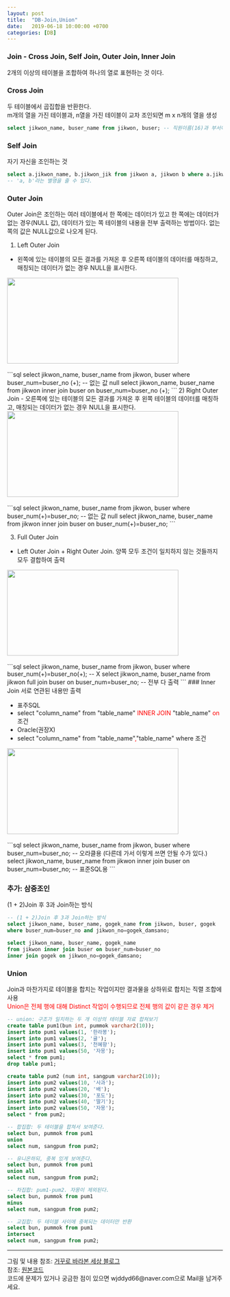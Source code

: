 ```yaml
---
layout: post
title:  "DB-Join,Union"
date:   2019-06-18 10:00:00 +0700
categories: [DB]
---
```


###  Join - Cross Join, Self Join, Outer Join, Inner Join
2개의 이상의 테이블을 조합하여 하나의 열로 표현하는 것 이다.

###  Cross Join  
두 테이블에서 곱집합을 반환한다.  
m개의 열을 가진 테이블과, n열을 가진 테이블이 교차 조인되면 m x n개의 열을 생성  
```sql
select jikwon_name, buser_name from jikwon, buser; -- 직원이름(16)과 부서이름(4)이 1:1 대응. 16*4 = 64개.
```

###  Self Join
자기 자신을 조인하는 것
```sql
select a.jikwon_name, b.jikwon_jik from jikwon a, jikwon b where a.jikwon_no=b.jikwon_no; 
-- 'a, b'라는 별명을 줄 수 있다.
```
###  Outer Join
Outer Join은 조인하는 여러 테이블에서 한 쪽에는 데이터가 있고 한 쪽에는 데이터가 없는 경우(NULL 값), 데이터가 있는 쪽 테이블의 내용을 전부 출력하는 방법이다. 없는 쪽의 값은 NULL값으로 나오게 된다.  
1) Left Outer Join  
 - 왼쪽에 있는 테이블의 모든 결과를 가져온 후 오른쪽 테이블의 데이터를 매칭하고, 매칭되는 데이터가 없는 경우 NULL을 표시한다.  
<div ><img src="https://t1.daumcdn.net/cfile/tistory/224EFA4656EF49B309" height="200" width="400"/></div><br>
```sql
select jikwon_name, buser_name from jikwon, buser where buser_num=buser_no (+); 
-- 없는 값 null
select jikwon_name, buser_name from jikwon inner join buser on buser_num=buser_no (+); 
```
2) Right Outer Join  
 - 오른쪽에 있는 테이블의 모든 결과를 가져온 후 왼쪽 테이블의 데이터를 매칭하고, 매칭되는 데이터가 없는 경우 NULL을 표시한다.  
<div><img src="https://t1.daumcdn.net/cfile/tistory/2418A25056EF4BA912" height="200" width="400"/></div><br>
```sql
select jikwon_name, buser_name from jikwon, buser where buser_num(+)=buser_no; 
-- 없는 값 null
select jikwon_name, buser_name from jikwon inner join buser on buser_num(+)=buser_no;
```

3) Full Outer Join  
 - Left Outer Join + Right Outer Join. 양쪽 모두 조건이 일치하지 않는 것들까지 모두 결합하여 출력  
<div><img src="https://t1.daumcdn.net/cfile/tistory/232EF54356EF4DA123" height="200" width="400"/></div><br>
```sql
select jikwon_name, buser_name from jikwon, buser where buser_num(+)=buser_no(+); -- X
select jikwon_name, buser_name from jikwon full join buser on buser_num=buser_no; 
-- 전부 다 출력
```
###  Inner Join
서로 연관된 내용만 출력  
<ul>
<li>표주SQL</li>  
<li>select "column_name" from "table_name" <span style ="color: red">INNER  JOIN</span> "table_name" <span style ="color: red">on</span> 조건</li>
<li>Oracle(권장X)</li>
<li>select "column_name" from "table_name"<span style ="color: red">,</span>"table_name" where 조건</li>
</ul>
<div><img src="https://t1.daumcdn.net/cfile/tistory/251A374456EB994D13" height="200" width="400"/></div><br>
```sql
select jikwon_name, buser_name from jikwon, buser where buser_num=buser_no; 
-- 오라클용 (다른데 가서 이렇게 쓰면 안될 수가 있다.)
select jikwon_name, buser_name from jikwon inner join buser on buser_num=buser_no; 
-- 표준SQL용
```

###  추가: 삼중조인
(1 + 2)Join 후 3과 Join하는 방식  
```sql
-- (1 + 2)Join 후 3과 Join하는 방식
select jikwon_name, buser_name, gogek_name from jikwon, buser, gogek
where buser_num=buser_no and jikwon_no=gogek_damsano;

select jikwon_name, buser_name, gogek_name 
from jikwon inner join buser on buser_num=buser_no 
inner join gogek on jikwon_no=gogek_damsano;
```

###  Union  
Join과 마찬가지로 테이블을 합치는 작업이지만 결과물을 상하위로 합치는 직렬 조합에 사용  
 <span style ="color: red">Union은 전체 행에 대해 Distinct 작업이 수행되므로 전체 행의 값이 같은 경우 제거</span><br>
```sql
-- union: 구조가 일치하는 두 개 이상의 테이블 자료 합쳐보기
create table pum1(bun int, pummok varchar2(10));
insert into pum1 values(1, '한라봉');
insert into pum1 values(2, '귤');
insert into pum1 values(3, '천혜향');
insert into pum1 values(50, '자몽');
select * from pum1;
drop table pum1;

create table pum2 (num int, sangpum varchar2(10));
insert into pum2 values(10, '사과');
insert into pum2 values(20, '배');
insert into pum2 values(30, '포도');
insert into pum2 values(40, '딸기');
insert into pum2 values(50, '자몽');
select * from pum2;

-- 합집합: 두 테이블을 합쳐서 보여준다. 
select bun, pummok from pum1
union
select num, sangpum from pum2;

-- 유니온하되, 중복 있게 보여준다.
select bun, pummok from pum1
union all
select num, sangpum from pum2;

-- 차집합: pum1-pum2. 자몽이 제외된다. 
select bun, pummok from pum1
minus
select num, sangpum from pum2;

-- 교집합: 두 테이블 사이에 중복되는 데이터만 반환
select bun, pummok from pum1
intersect
select num, sangpum from pum2;
```

<hr>
그림 및 내용 참조: <a href="https://clairdelunes.tistory.com/22">거꾸로 바라본 세상 블로그</a><br>
참조: <a href="https://github.com/wjddyd66/DB/tree/master/Join">원본코드</a><br>
코드에 문제가 있거나 궁금한 점이 있으면 wjddyd66@naver.com으로  Mail을 남겨주세요.